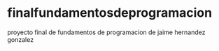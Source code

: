 # finalfundamentosdeprogramacion
proyecto final de fundamentos de programacion de jaime hernandez gonzalez
